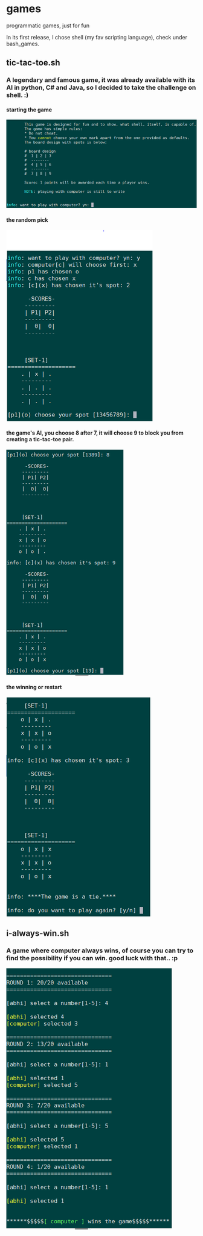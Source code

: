 # games
programmatic games, just for fun

In its first release, I chose shell (my fav scripting language), check under bash_games.
## tic-tac-toe.sh
### A legendary and famous game, it was already available with its AI in python, C# and Java, so I decided to take the challenge on shell. :)
#### starting the game
![alt text](https://github.com/abhiTamrakar/games/blob/master/bash_games/tic-tac-toe-1.PNG "start the game")

#### the random pick
![alt text](https://github.com/abhiTamrakar/games/blob/master/bash_games/tic-tac-toe-2.PNG "the random pick")

#### the game's AI, you choose 8 after 7, it will choose 9 to block you from creating a tic-tac-toe pair.
![alt text](https://github.com/abhiTamrakar/games/blob/master/bash_games/tic-tac-toe-3.PNG "the AI")

#### the winning or restart
![alt text](https://github.com/abhiTamrakar/games/blob/master/bash_games/tic-tac-toe-4.PNG "the winning")

## i-always-win.sh
### A game where computer always wins, of course you can try to find the possibility if you can win. good luck with that.. :p
![alt text](https://github.com/abhiTamrakar/games/blob/master/bash_games/i-always-wins.PNG "i always win")
